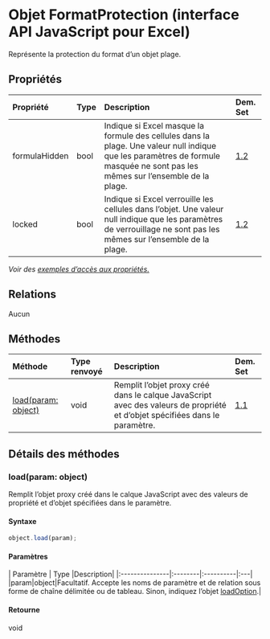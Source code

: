 # <a name="formatprotection-object-javascript-api-for-excel"></a>Objet FormatProtection (interface API JavaScript pour Excel)

Représente la protection du format d’un objet plage.

## <a name="properties"></a>Propriétés

| Propriété     | Type   |Description| Dem. Set|
|:---------------|:--------|:----------|:----|
|formulaHidden|bool|Indique si Excel masque la formule des cellules dans la plage. Une valeur null indique que les paramètres de formule masquée ne sont pas les mêmes sur l’ensemble de la plage.|[1.2](../requirement-sets/excel-api-requirement-sets.md)|
|locked|bool|Indique si Excel verrouille les cellules dans l’objet. Une valeur null indique que les paramètres de verrouillage ne sont pas les mêmes sur l’ensemble de la plage.|[1.2](../requirement-sets/excel-api-requirement-sets.md)|

_Voir des [exemples d’accès aux propriétés.](#property-access-examples)_

## <a name="relationships"></a>Relations
Aucun


## <a name="methods"></a>Méthodes

| Méthode           | Type renvoyé    |Description| Dem. Set|
|:---------------|:--------|:----------|:----|
|[load(param: object)](#loadparam-object)|void|Remplit l’objet proxy créé dans le calque JavaScript avec des valeurs de propriété et d’objet spécifiées dans le paramètre.|[1.1](../requirement-sets/excel-api-requirement-sets.md)|

## <a name="method-details"></a>Détails des méthodes


### <a name="loadparam-object"></a>load(param: object)
Remplit l’objet proxy créé dans le calque JavaScript avec des valeurs de propriété et d’objet spécifiées dans le paramètre.

#### <a name="syntax"></a>Syntaxe
```js
object.load(param);
```

#### <a name="parameters"></a>Paramètres
| Paramètre    | Type   |Description|
|:---------------|:--------|:----------|:---|
|param|object|Facultatif. Accepte les noms de paramètre et de relation sous forme de chaîne délimitée ou de tableau. Sinon, indiquez l’objet [loadOption](loadoption.md).|

#### <a name="returns"></a>Retourne
void
